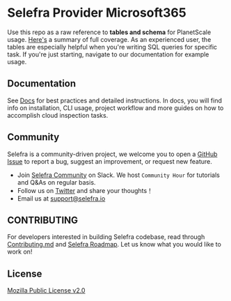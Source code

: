# Selefra Provider Microsoft365

Use this repo as a raw reference to **tables and schema** for PlanetScale usage. [Here's](https://github.com/selefra/selefra-provider-planetscale/blob/main/docs/tables/planetscale.md) a summary of full coverage. 
As an experienced user, the tables are especially helpful when you're writing SQL queries for specific task. 
If you're just starting, navigate to our documentation for example usage.
 
## Documentation

See [Docs](https://selefra.io/docs) for best practices and detailed instructions. In docs, you will find info on installation, CLI usage, project workflow and more guides on how to accomplish cloud inspection tasks.

## Community

Selefra is a community-driven project, we welcome you to open a [GitHub Issue](https://github.com/selefra/selefra/issues/new/choose) to report a bug, suggest an improvement, or request new feature.

-  Join [Selefra Community](https://selefra.slack.com) on Slack. We host `Community Hour` for tutorials and Q&As on regular basis.
-  Follow us on [Twitter](https://twitter.com/SelefraCorp) and share your thoughts！
-  Email us at support@selefra.io

## CONTRIBUTING

For developers interested in building Selefra codebase, read through [Contributing.md](https://github.com/selefra/selefra/blob/main/CONTRIBUTING.md) and [Selefra Roadmap](https://github.com/orgs/selefra/projects/1). 
Let us know what you would like to work on!

## License

[Mozilla Public License v2.0](https://github.com/selefra/selefra/blob/main/LICENSE)
